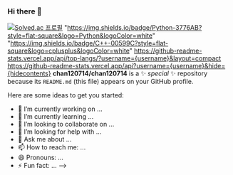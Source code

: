 ### Hi there 👋
[![Solved.ac 프로필](http://mazassumnida.wtf/api/v2/generate_badge?boj=chan120714)](https://solved.ac/chan120714)​
"https://img.shields.io/badge/Python-3776AB?style=flat-square&logo=Python&logoColor=white"
"https://img.shields.io/badge/C++-00599C?style=flat-square&logo=cplusplus&logoColor=white"
https://github-readme-stats.vercel.app/api/top-langs/?username={username}&layout=compact
https://github-readme-stats.vercel.app/api?username={username}&hide={hidecontents}
**chan120714/chan120714** is a ✨ _special_ ✨ repository because its `README.md` (this file) appears on your GitHub profile.

Here are some ideas to get you started:

- 🔭 I’m currently working on ...
- 🌱 I’m currently learning ...
- 👯 I’m looking to collaborate on ...
- 🤔 I’m looking for help with ...
- 💬 Ask me about ...
- 📫 How to reach me: ...
- 😄 Pronouns: ...
- ⚡ Fun fact: ...
-->
